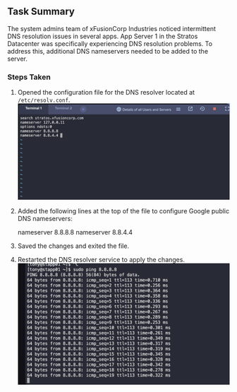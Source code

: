 ## Task Summary

The system admins team of xFusionCorp Industries noticed intermittent DNS resolution issues in several apps. App Server 1 in the Stratos Datacenter was specifically experiencing DNS resolution problems. To address this, additional DNS nameservers needed to be added to the server.

### Steps Taken

1. Opened the configuration file for the DNS resolver located at `/etc/resolv.conf`.
![image1](./images/dns1.png)
2. Added the following lines at the top of the file to configure Google public DNS nameservers:
   
   nameserver 8.8.8.8
   nameserver 8.8.4.4

   
3. Saved the changes and exited the file.
4. Restarted the DNS resolver service to apply the changes.
![image1](./images/dns2.png)